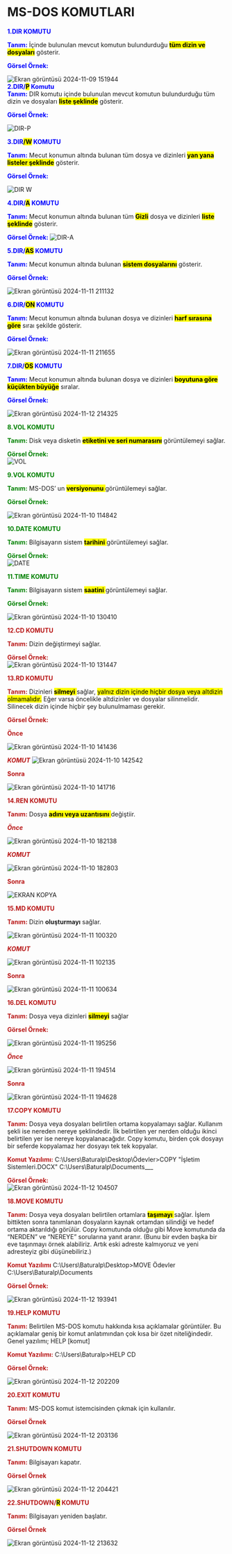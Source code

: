  #  MS-DOS KOMUTLARI

__<span style="color:blue">1.DIR KOMUTU__  

__<span style="color:blue">Tanım:__ İçinde bulunulan mevcut komutun bulundurduğu <mark>__tüm dizin ve dosyaları__</mark> gösterir.  

__<span style="color:blue">Görsel Örnek:__ 

![Ekran görüntüsü 2024-11-09 151944](https://github.com/user-attachments/assets/4edf12b3-1631-42d3-8b6e-8842946ae05f)  
__<span style="color:blue">2.DIR/<mark>P</mark> Komutu__  
__<span style="color:blue">Tanım:__  DIR komutu içinde bulunulan mevcut komutun bulundurduğu tüm dizin ve dosyaları __<mark  > liste şeklinde__ gösterir.  
  
__<span style="color:blue">Görsel Örnek:__ 

![DIR-P](https://github.com/user-attachments/assets/59c61106-5f20-484c-81e2-95c3e09ac0ae)

__<span style="color:blue">3.DIR<mark>/W</mark> KOMUTU__  

__<span style="color:blue">Tanım:__   Mecut konumun altında bulunan tüm dosya ve dizinleri __<mark  >yan yana listeler şeklinde__ gösterir.  

__<span style="color:blue">Görsel Örnek:__ 

![DIR W](https://github.com/user-attachments/assets/e63fb2a8-2986-4e9e-81d6-b617b3b1af58)

__<span style="color:blue">4.DIR/<mark>A</mark> KOMUTU__  

__<span style="color:blue">Tanım:__  Mecut konumun altında bulunan tüm <mark>__Gizli__</mark> dosya ve dizinleri __<mark> liste şeklinde__ gösterir.

__<span style="color:blue">Görsel Örnek:__ 
![DIR-A](https://github.com/user-attachments/assets/0771f4fc-2db3-489f-b2fc-2cbcf8d46623)


__<span style="color:blue">5.DIR/<mark>AS</mark> KOMUTU__  

__<span style="color:blue">Tanım:__  Mecut konumun altında bulunan <mark>__sistem dosyalarını__</mark> gösterir.

__<span style="color:blue">Görsel Örnek:__ 

![Ekran görüntüsü 2024-11-11 211132](https://github.com/user-attachments/assets/3080bc22-050d-42f2-92a8-734734a85b45)


__<span style="color:blue">6.DIR/<mark>ON</mark> KOMUTU__  

__<span style="color:blue">Tanım:__  Mecut konumun altında bulunan dosya ve dizinleri <mark>__harf sırasına göre__</mark> sıraı şekilde gösterir.

__<span style="color:blue">Görsel Örnek:__ 

![Ekran görüntüsü 2024-11-11 211655](https://github.com/user-attachments/assets/e712526f-f9ea-4f75-8964-aef0f82846bc)


__<span style="color:blue">7.DIR/<mark>OS</mark> KOMUTU__ 


__<span style="color:blue">Tanım:__ Mecut konumun altında bulunan dosya ve dizinleri <mark>__boyutuna göre küçükten büyüğe__</mark>  sıralar.

__<span style="color:blue">Görsel Örnek:__  

![Ekran görüntüsü 2024-11-12 214325](https://github.com/user-attachments/assets/75b831e7-bf53-480c-94ec-519b56c22906)


__<span style="color:green ">8.VOL KOMUTU__  

__<span style="color:green">Tanım:__ Disk veya disketin <mark> __etiketini ve seri numarasını__</mark> görüntülemeyi sağlar.

__<span style="color:green">Görsel Örnek:__  
![VOL](https://github.com/user-attachments/assets/1685437a-bee4-4b7b-9cda-571d2495eff7)

__<span style="color:green ">9.VOL KOMUTU__  

__<span style="color:green">Tanım:__ MS-DOS’ un <mark> __versiyonunu__ </mark> görüntülemeyi sağlar.


__<span style="color:green">Görsel Örnek:__  

![Ekran görüntüsü 2024-11-10 114842](https://github.com/user-attachments/assets/131db991-c11f-40eb-98ce-df2ab51370ac)

__<span style="color:green ">10.DATE KOMUTU__  

__<span style="color:green">Tanım:__ Bilgisayarın sistem <mark> __tarihini__ </mark> görüntülemeyi sağlar.

__<span style="color:green">Görsel Örnek:__   
![DATE](https://github.com/user-attachments/assets/9840f043-da2d-4e8b-8b92-9cd874b4990f)

__<span style="color:green ">11.TIME KOMUTU__  

__<span style="color:green">Tanım:__ Bilgisayarın sistem <mark> __saatini__ </mark> görüntülemeyi sağlar.

__<span style="color:green">Görsel Örnek:__   

![Ekran görüntüsü 2024-11-10 130410](https://github.com/user-attachments/assets/700212d6-85cc-449e-bd64-e1425af51a4f)

__<span style="color:#b81616 ">12.CD KOMUTU__  

__<span style="color:#b81616">Tanım:__ Dizin değiştirmeyi sağlar.

__<span style="color:#b81616">Görsel Örnek:__  
![Ekran görüntüsü 2024-11-10 131447](https://github.com/user-attachments/assets/99fcf27c-54d6-4aa3-b63c-72d5acc92ba5)

__<span style="color:#b81616 ">13.RD KOMUTU__  

__<span style="color:#b81616">Tanım:__ Dizinleri <mark> __silmeyi__ </mark> sağlar, <mark> yalnız dizin içinde hiçbir dosya veya altdizin olmamalıdır.</mark> Eğer varsa öncelikle altdizinler ve dosyalar silinmelidir. Silinecek dizin içinde hiçbir şey bulunulmaması gerekir.  


__<span style="color:#b81616">Görsel Örnek:__ 

__<span style="color:#b81616">Önce__  



![Ekran görüntüsü 2024-11-10 141436](https://github.com/user-attachments/assets/22e151ec-3093-421d-82ae-fc9d7132e534)


___<span style="color:#b81616">KOMUT___ 
![Ekran görüntüsü 2024-11-10 142542](https://github.com/user-attachments/assets/3136d000-0f48-4e5e-8ec3-5172df48c495)  

__<span style="color:#b81616">Sonra__ 

![Ekran görüntüsü 2024-11-10 141716](https://github.com/user-attachments/assets/fa730193-ac81-4d74-b0e0-f36e275b724d)

__<span style="color:#b81616 ">14.REN KOMUTU__  


__<span style="color:#b81616">Tanım:__ Dosya <mark> __adını veya uzantısını__ </mark> değiştiir.




___<span style="color:#b81616">Önce___  

![Ekran görüntüsü 2024-11-10 182138](https://github.com/user-attachments/assets/6d7f72c1-4e1f-4227-b7fc-88a158ed9d7a)


___<span style="color:#b81616">KOMUT___ 

![Ekran görüntüsü 2024-11-10 182803](https://github.com/user-attachments/assets/720b5410-f94c-4008-8002-23a58fd1da6b)

__<span style="color:#b81616">Sonra__ 

![EKRAN KOPYA ](https://github.com/user-attachments/assets/b2d10462-1f3c-4583-b637-8808de413f72)

__<span style="color:#b81616 ">15.MD KOMUTU__  

__<span style="color:#b81616">Tanım:__ Dizin __oluşturmayı__ sağlar.  





![Ekran görüntüsü 2024-11-11 100320](https://github.com/user-attachments/assets/af1067a5-6081-4374-aa04-5b1c95c95131)

___<span style="color:#b81616">KOMUT___  
  
![Ekran görüntüsü 2024-11-11 102135](https://github.com/user-attachments/assets/9108e7c4-ff98-47ce-94d5-cb7b3b3775a9)



__<span style="color:#b81616">Sonra__  

![Ekran görüntüsü 2024-11-11 100634](https://github.com/user-attachments/assets/5b116149-9dfd-4fd7-8f6e-f138d709cd04)


__<span style="color:#b81616 ">16.DEL KOMUTU__  

__<span style="color:#b81616">Tanım:__ Dosya veya dizinleri <mark>__silmeyi__</mark> sağlar


__<span style="color:#b81616">Görsel Örnek:__  

![Ekran görüntüsü 2024-11-11 195256](https://github.com/user-attachments/assets/08dbe03a-1c13-409f-b69c-487f86fb84e2)

___<span style="color:#b81616">Önce___  

![Ekran görüntüsü 2024-11-11 194514](https://github.com/user-attachments/assets/152c0888-6cd5-4d4d-8a12-f7789e964318)

__<span style="color:#b81616">Sonra__

![Ekran görüntüsü 2024-11-11 194628](https://github.com/user-attachments/assets/2d5bb538-17f7-427c-ba05-c7c8c934cf39)


__<span style="color:#b81616 ">17.COPY KOMUTU__

__<span style="color:#b81616">Tanım:__ Dosya veya dosyaları belirtilen ortama kopyalamayı sağlar. Kullanım şekli ise nereden nereye şeklindedir. İlk belirtilen yer nerden olduğu ikinci belirtilen yer ise nereye kopyalanacağıdır. Copy komutu, birden çok dosyayı bir seferde kopyalamaz her dosyayı tek tek kopyalar.

__<span style="color:#b81616">Komut Yazılımı:__ C:\Users\Baturalp\Desktop\Ödevler>COPY "İşletim Sistemleri.DOCX" C:\Users\Baturalp\Documents___

__<span style="color:#b81616">Görsel Örnek:__  
![Ekran görüntüsü 2024-11-12 104507](https://github.com/user-attachments/assets/29e9d28d-d870-48a2-a644-7a40117d9141)

__<span style="color:#b81616 ">18.MOVE KOMUTU__  

__<span style="color:#b81616">Tanım:__ Dosya veya dosyaları belirtilen ortamlara <mark> __taşımayı__ </mark> sağlar. İşlem bittikten sonra tanımlanan dosyaların kaynak ortamdan silindiği ve hedef ortama aktarıldığı görülür. Copy komutunda olduğu gibi Move komutunda da “NERDEN” ve “NEREYE” sorularına yanıt aranır. (Bunu bir evden başka bir eve taşınmayı örnek alabiliriz. Artık eski adreste kalmıyoruz ve yeni adresteyiz gibi düşünebiliriz.) 

__<span style="color:#b81616">Komut Yazılımı__ C:\Users\Baturalp\Desktop>MOVE Ödevler C:\Users\Baturalp\Documents

__<span style="color:#b81616">Görsel Örnek:__  

![Ekran görüntüsü 2024-11-12 193941](https://github.com/user-attachments/assets/92be6cbe-b987-4ced-864a-89356d5d53f3)

__<span style="color:#b81616 ">19.HELP KOMUTU__  

__<span style="color:#b81616">Tanım:__ Belirtilen MS-DOS komutu hakkında kısa açıklamalar görüntüler. Bu açıklamalar geniş bir komut anlatımından çok kısa bir özet niteliğindedir. Genel yazılımı;
HELP [komut]

__<span style="color:#b81616">Komut Yazılımı:__ C:\Users\Baturalp>HELP CD  

__<span style="color:#b81616">Görsel Örnek:__

![Ekran görüntüsü 2024-11-12 202209](https://github.com/user-attachments/assets/3b60aad8-7399-45ee-b4ce-75cf6be4b32d)

__<span style="color:#b81616 ">20.EXIT KOMUTU__  

__<span style="color:#b81616">Tanım:__ MS-DOS komut istemcisinden çıkmak için kullanılır.  


__<span style="color:#b81616">Görsel Örnek__  

![Ekran görüntüsü 2024-11-12 203136](https://github.com/user-attachments/assets/971dbe04-66f0-4b90-9eb0-596f98b9248e)

__<span style="color:#b81616 ">21.SHUTDOWN KOMUTU__ 

__<span style="color:#b81616">Tanım:__ Bilgisayarı kapatır.  

__<span style="color:#b81616">Görsel Örnek__  


![Ekran görüntüsü 2024-11-12 204421](https://github.com/user-attachments/assets/1e83a7cc-f407-44eb-9ea4-d8add7d6b991)

__<span style="color:#b81616 ">22.SHUTDOWN/<mark>R</mark> KOMUTU__  

__<span style="color:#b81616">Tanım:__ Bilgisayarı yeniden başlatır.

__<span style="color:#b81616">Görsel Örnek__  

![Ekran görüntüsü 2024-11-12 213632](https://github.com/user-attachments/assets/8f6bdb81-82b5-49e2-bc3d-f59a18414196)














